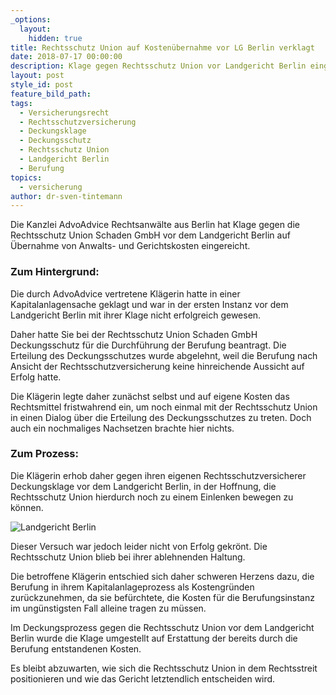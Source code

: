 ```yaml
---
_options:
  layout:
    hidden: true
title: Rechtsschutz Union auf Kostenübernahme vor LG Berlin verklagt
date: 2018-07-17 00:00:00
description: Klage gegen Rechtsschutz Union vor Landgericht Berlin eingereicht
layout: post
style_id: post
feature_bild_path:
tags:
  - Versicherungsrecht
  - Rechtsschutzversicherung
  - Deckungsklage
  - Deckungsschutz
  - Rechtsschutz Union
  - Landgericht Berlin
  - Berufung
topics:
  - versicherung
author: dr-sven-tintemann
---
```


Die Kanzlei AdvoAdvice Rechtsanwälte aus Berlin hat Klage gegen die Rechtsschutz Union Schaden GmbH vor dem Landgericht Berlin auf Übernahme von Anwalts- und Gerichtskosten eingereicht.

### Zum Hintergrund:

Die durch AdvoAdvice vertretene Klägerin hatte in einer Kapitalanlagensache geklagt und war in der ersten Instanz vor dem Landgericht Berlin mit ihrer Klage nicht erfolgreich gewesen.

Daher hatte Sie bei der Rechtsschutz Union Schaden GmbH Deckungsschutz für die Durchführung der Berufung beantragt. Die Erteilung des Deckungsschutzes wurde abgelehnt, weil die Berufung nach Ansicht der Rechtsschutzversicherung keine hinreichende Aussicht auf Erfolg hatte.

Die Klägerin legte daher zunächst selbst und auf eigene Kosten das Rechtsmittel fristwahrend ein, um noch einmal mit der Rechtsschutz Union in einen Dialog über die Erteilung des Deckungsschutzes zu treten. Doch auch ein nochmaliges Nachsetzen brachte hier nichts.

### Zum Prozess:

Die Klägerin erhob daher gegen ihren eigenen Rechtsschutzversicherer Deckungsklage vor dem Landgericht Berlin, in der Hoffnung, die Rechtsschutz Union hierdurch noch zu einem Einlenken bewegen zu können.

![Landgericht Berlin](/uploads/lg-berlin---spreeblick.jpg "Landgericht Berlin mit Spreeblick - Rechte bei AdvoAdvice")

Dieser Versuch war jedoch leider nicht von Erfolg gekrönt. Die Rechtsschutz Union blieb bei ihrer ablehnenden Haltung.

Die betroffene Klägerin entschied sich daher schweren Herzens dazu, die Berufung in ihrem Kapitalanlageprozess als Kostengründen zurückzunehmen, da sie befürchtete, die Kosten für die Berufungsinstanz im ungünstigsten Fall alleine tragen zu müssen.

Im Deckungsprozess gegen die Rechtsschutz Union vor dem Landgericht Berlin wurde die Klage umgestellt auf Erstattung der bereits durch die Berufung entstandenen Kosten.

Es bleibt abzuwarten, wie sich die Rechtsschutz Union in dem Rechtsstreit positionieren und wie das Gericht letztendlich entscheiden wird.